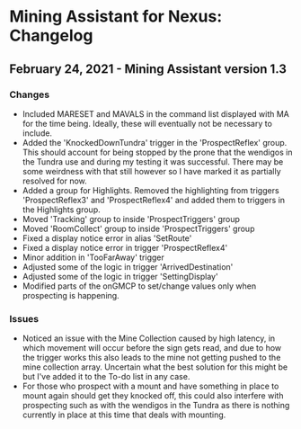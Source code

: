 # Mining Assistant for Nexus\: Changelog

## February 24, 2021 \- Mining Assistant version 1.3
### Changes
- Included MARESET and MAVALS in the command list displayed with MA for the time being. Ideally, these will eventually not be necessary to include.
- Added the 'KnockedDownTundra' trigger in the 'ProspectReflex' group. This should account for being stopped by the prone that the wendigos in the Tundra use and during my testing it was successful. There may be some weirdness with that still however so I have marked it as partially resolved for now.
- Added a group for Highlights. Removed the highlighting from triggers 'ProspectReflex3' and 'ProspectReflex4' and added them to triggers in the Highlights group.
- Moved 'Tracking' group to inside 'ProspectTriggers' group
- Moved 'RoomCollect' group to inside 'ProspectTriggers' group
- Fixed a display notice error in alias 'SetRoute'
- Fixed a display notice error in trigger 'ProspectReflex4'
- Minor addition in 'TooFarAway' trigger
- Adjusted some of the logic in trigger 'ArrivedDestination'
- Adjusted some of the logic in trigger 'SettingDisplay'
- Modified parts of the onGMCP to set/change values only when prospecting is happening.

### Issues
- Noticed an issue with the Mine Collection caused by high latency, in which movement will occur before the sign gets read, and due to how the trigger works this also leads to the mine not getting pushed to the mine collection array. Uncertain what the best solution for this might be but I've added it to the To-do list in any case.
- For those who prospect with a mount and have something in place to mount again should get they knocked off, this could also interfere with prospecting such as with the wendigos in the Tundra as there is nothing currently in place at this time that deals with mounting.
